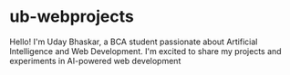 # ub-webprojects
Hello! I'm Uday Bhaskar, a BCA student passionate about Artificial Intelligence and Web Development. I'm excited to share my projects and experiments in AI-powered web development
